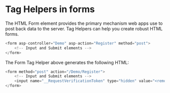 # Tag Helpers in forms

The HTML Form element provides the primary mechanism web apps use to post back data to the server. Tag Helpers can help you create robust HTML forms.

```csharp
<form asp-controller="Demo" asp-action="Register" method="post">
    <!-- Input and Submit elements -->
</form>
```

The Form Tag Helper above generates the following HTML:

```csharp
<form method="post" action="/Demo/Register">
    <!-- Input and Submit elements -->
    <input name="__RequestVerificationToken" type="hidden" value="<removed for brevity>" />
</form>
```